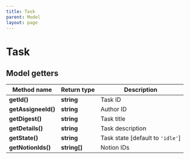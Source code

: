 ```yaml
---
title: Task
parent: Model
layout: page
---
```


# Task

## Model getters

Method name | Return type | Description
------------ | ------------- | -------------
**getId()** | **string** | Task ID
**getAssigneeId()** | **string** | Author ID
**getDigest()** | **string** | Task title
**getDetails()** | **string** | Task description
**getState()** | **string** | Task state [default to `'idle'`]
**getNotionIds()** | **string[]** | Notion IDs

